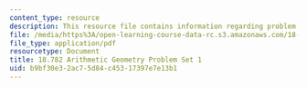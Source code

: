 ```yaml
---
content_type: resource
description: This resource file contains information regarding problem set 1.
file: /media/https%3A/open-learning-course-data-rc.s3.amazonaws.com/18-782-introduction-to-arithmetic-geometry-fall-2013/b9bf30e32ac75d84c45317397e7e13b1_MIT18_782F13_pset1.pdf
file_type: application/pdf
resourcetype: Document
title: 18.782 Arithmetic Geometry Problem Set 1
uid: b9bf30e3-2ac7-5d84-c453-17397e7e13b1
---
```

